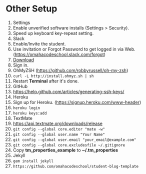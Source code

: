 # Other Setup

1. Settings
  1. Enable unverified software installs (Settings > Security).
  2. Speed up keyboard key-repeat setting.
2. Slack
  1. Enable/Invite the student.
  2. Use invitation or Forgot Password to get logged in via Web. (https://omahacodeschool.slack.com/forgot)
  3. [Download](https://itunes.apple.com/us/app/slack/id803453959)
  4. Sign in.
3. OhMyZSH (https://github.com/robbyrussell/oh-my-zsh)
  1. `curl -L http://install.ohmyz.sh | sh`
  2. Restart **Terminal** after it's done.
4. GitHub
  1. https://help.github.com/articles/generating-ssh-keys/
5. Heroku
  1. Sign up for Heroku. (https://signup.heroku.com/www-header)
  1. `heroku login`
  2. `heroku keys:add`
6. TextMate
  1. https://api.textmate.org/downloads/release
  2. `git config --global core.editor "mate -w"`
  3. `git config --global user.name "Your Name"`
  4. `git config --global user.email "your_email@example.com"`
  5. `git config --global core.excludesfile ~/.gitignore`
  6. Copy **tm_properties_example** to **~/.tm_properties**
7. Jekyll
  1. `gem install jekyll`
  2. `https://github.com/omahacodeschool/student-blog-template`